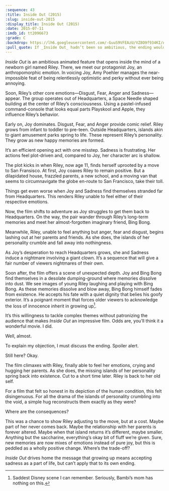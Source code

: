 ```yaml
---
:sequence: 43
:title: Inside Out (2015)
:slug: inside-out-2015
:display_title: Inside Out (2015)
:date: 2015-07-11
:imdb_id: tt2096673
:grade: C
:backdrop: https://lh6.googleusercontent.com/-GuuS9VFEAzU/VZ8O9f934KI/AAAAAAAAC20/kjjDR_7524c/w1000-rj/inside-out-2015.jpg
:pull_quote: If _Inside Out_ hadn’t been so ambitious, the ending wouldn’t be such a disappointment.
---
```

_Inside Out_ is an ambitious animated feature that opens inside the mind of a newborn girl named Riley. There, we meet our protagonist Joy, an anthropomorphic emotion. In voicing Joy, Amy Poehler manages the near-impossible feat of being relentlessly optimistic and perky without ever being annoying.

Soon, Riley’s other core emotions—Disgust, Fear, Anger and Sadness—appear. The group operates out of Headquarters, a Space Needle shaped building at the center of Riley’s consciousness. Using a pastel-infused command-console that looks equal parts Playskool and Apple, they influence Riley’s behavior.

Early on, Joy dominates. Disgust, Fear, and Anger provide comic relief. Riley grows from infant to toddler to pre-teen. Outside Headquarters, islands akin to giant amusement parks spring to life. These represent Riley’s personality. They grow as new happy memories are formed.

It’s an efficient opening act with one misstep. Sadness is frustrating. Her actions feel plot-driven and, compared to Joy, her character arc is shallow.

The plot kicks in when Riley, now age 11, finds herself uprooted by a move to San Fransisco. At first, Joy coaxes Riley to remain positive. But a dilapidated house, frazzled parents, a new school, and a moving van that seems to circumnavigate the globe en-route to San Francisco, take their toll.

Things get even worse when Joy and Sadness find themselves stranded far from Headquarters. This renders Riley unable to feel either of their respective emotions.

Now, the film shifts to adventure as Joy struggles to get them back to Headquarters. On the way, the pair wander through Riley’s long-term memories and meet her almost-forgotten imaginary friend, Bing Bong.

Meanwhile, Riley, unable to feel anything but anger, fear and disgust, begins lashing out at her parents and friends. As she does, the islands of her personality crumble and fall away into nothingness.

As Joy’s desperation to reach Headquarters grows, she and Sadness induce a nightmare involving a giant clown. It’s a sequence that will give a fair number of viewers nightmares of their own.

Soon after, the film offers a scene of unexpected depth. Joy and Bing Bong find themselves in a desolate dumping-ground where memories dissolve into dust. We see images of young Riley laughing and playing with Bing Bong. As these memories dissolve and blow away, Bing Bong himself fades from existence. He accepts his fate with a quiet dignity that belies his goofy exterior. It’s a poignant moment that forces older viewers to acknowledge the loss of innocence inherit in growing up[^1].

It’s this willingness to tackle complex themes without patronizing the audience that makes _Inside Out_ an impressive film. Odds are, you’ll think it a wonderful movie. I did.

Well, almost.

To explain my objection, I must discuss the ending. Spoiler alert.

Still here? Okay.

The film climaxes with Riley, finally able to feel her emotions, crying and hugging her parents. As she does, the missing islands of her personality spring back into existence. Cut to a short time later. Riley is back to her old self.

For a film that felt so honest in its depiction of the human condition, this felt disingenuous. For all the drama of the islands of personality crumbling into the void, a simple hug reconstructs them exactly as they were?

Where are the consequences?

This was a chance to show Riley adjusting to the move, but at a cost. Maybe part of her never comes back. Maybe the relationship with her parents is forever altered. Maybe when that island returns it’s different, maybe smaller. Anything but the saccharine, everything’s okay bit of fluff we’re given. Sure, new memories are now mixes of emotions instead of pure joy, but this is peddled as a wholly positive change. Where’s the trade-off?

_Inside Out_ drives home the message that growing up means accepting sadness as a part of life, but can’t apply that to its own ending.

[^1]: Saddest Disney scene I can remember. Seriously, Bambi’s mom has nothing on this.

